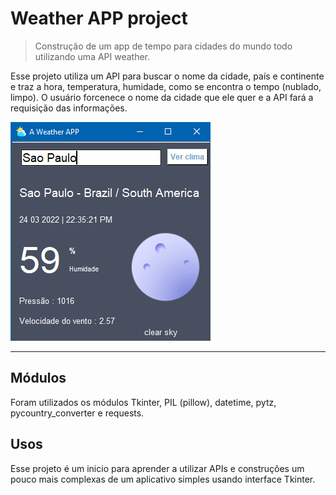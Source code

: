 # Weather APP project
> Construção de um app de tempo para cidades do mundo todo utilizando uma API weather.

Esse projeto utiliza um API para buscar o nome da cidade, país e continente e traz a hora, temperatura, humidade, como se encontra o tempo (nublado, limpo). O usuário forcenece o nome da cidade que ele quer e a API fará a requisição das informações.

![Tempo](weather_app.png "Aplicativo do tempo")

---
## Módulos
Foram utilizados os módulos Tkinter, PIL (pillow), datetime, pytz, pycountry_converter e requests.

## Usos
Esse projeto é um inicio para aprender a utilizar APIs e construções um pouco mais complexas de um aplicativo simples usando interface Tkinter.